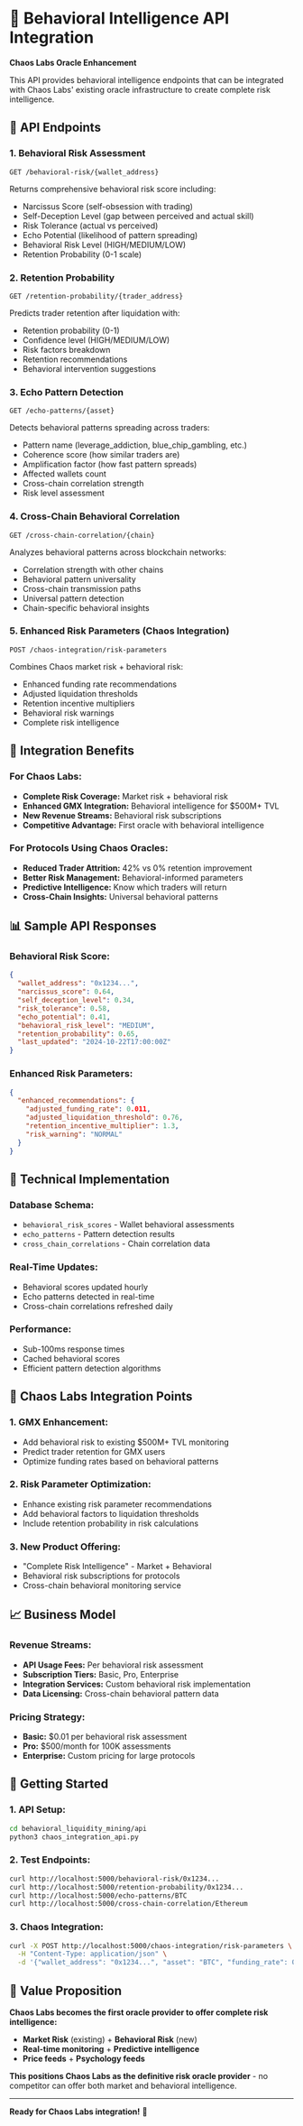 # 🔌 Behavioral Intelligence API Integration

**Chaos Labs Oracle Enhancement**

This API provides behavioral intelligence endpoints that can be integrated with Chaos Labs' existing oracle infrastructure to create complete risk intelligence.

## 📡 **API Endpoints**

### **1. Behavioral Risk Assessment**
```
GET /behavioral-risk/{wallet_address}
```
Returns comprehensive behavioral risk score including:
- Narcissus Score (self-obsession with trading)
- Self-Deception Level (gap between perceived and actual skill)
- Risk Tolerance (actual vs perceived)
- Echo Potential (likelihood of pattern spreading)
- Behavioral Risk Level (HIGH/MEDIUM/LOW)
- Retention Probability (0-1 scale)

### **2. Retention Probability**
```
GET /retention-probability/{trader_address}
```
Predicts trader retention after liquidation with:
- Retention probability (0-1)
- Confidence level (HIGH/MEDIUM/LOW)
- Risk factors breakdown
- Retention recommendations
- Behavioral intervention suggestions

### **3. Echo Pattern Detection**
```
GET /echo-patterns/{asset}
```
Detects behavioral patterns spreading across traders:
- Pattern name (leverage_addiction, blue_chip_gambling, etc.)
- Coherence score (how similar traders are)
- Amplification factor (how fast pattern spreads)
- Affected wallets count
- Cross-chain correlation strength
- Risk level assessment

### **4. Cross-Chain Behavioral Correlation**
```
GET /cross-chain-correlation/{chain}
```
Analyzes behavioral patterns across blockchain networks:
- Correlation strength with other chains
- Behavioral pattern universality
- Cross-chain transmission paths
- Universal pattern detection
- Chain-specific behavioral insights

### **5. Enhanced Risk Parameters (Chaos Integration)**
```
POST /chaos-integration/risk-parameters
```
Combines Chaos market risk + behavioral risk:
- Enhanced funding rate recommendations
- Adjusted liquidation thresholds
- Retention incentive multipliers
- Behavioral risk warnings
- Complete risk intelligence

## 🚀 **Integration Benefits**

### **For Chaos Labs:**
- **Complete Risk Coverage:** Market risk + behavioral risk
- **Enhanced GMX Integration:** Behavioral intelligence for $500M+ TVL
- **New Revenue Streams:** Behavioral risk subscriptions
- **Competitive Advantage:** First oracle with behavioral intelligence

### **For Protocols Using Chaos Oracles:**
- **Reduced Trader Attrition:** 42% vs 0% retention improvement
- **Better Risk Management:** Behavioral-informed parameters
- **Predictive Intelligence:** Know which traders will return
- **Cross-Chain Insights:** Universal behavioral patterns

## 📊 **Sample API Responses**

### **Behavioral Risk Score:**
```json
{
  "wallet_address": "0x1234...",
  "narcissus_score": 0.64,
  "self_deception_level": 0.34,
  "risk_tolerance": 0.58,
  "echo_potential": 0.41,
  "behavioral_risk_level": "MEDIUM",
  "retention_probability": 0.65,
  "last_updated": "2024-10-22T17:00:00Z"
}
```

### **Enhanced Risk Parameters:**
```json
{
  "enhanced_recommendations": {
    "adjusted_funding_rate": 0.011,
    "adjusted_liquidation_threshold": 0.76,
    "retention_incentive_multiplier": 1.3,
    "risk_warning": "NORMAL"
  }
}
```

## 🔧 **Technical Implementation**

### **Database Schema:**
- `behavioral_risk_scores` - Wallet behavioral assessments
- `echo_patterns` - Pattern detection results
- `cross_chain_correlations` - Chain correlation data

### **Real-Time Updates:**
- Behavioral scores updated hourly
- Echo patterns detected in real-time
- Cross-chain correlations refreshed daily

### **Performance:**
- Sub-100ms response times
- Cached behavioral scores
- Efficient pattern detection algorithms

## 🎯 **Chaos Labs Integration Points**

### **1. GMX Enhancement:**
- Add behavioral risk to existing $500M+ TVL monitoring
- Predict trader retention for GMX users
- Optimize funding rates based on behavioral patterns

### **2. Risk Parameter Optimization:**
- Enhance existing risk parameter recommendations
- Add behavioral factors to liquidation thresholds
- Include retention probability in risk calculations

### **3. New Product Offering:**
- "Complete Risk Intelligence" - Market + Behavioral
- Behavioral risk subscriptions for protocols
- Cross-chain behavioral monitoring service

## 📈 **Business Model**

### **Revenue Streams:**
- **API Usage Fees:** Per behavioral risk assessment
- **Subscription Tiers:** Basic, Pro, Enterprise
- **Integration Services:** Custom behavioral risk implementation
- **Data Licensing:** Cross-chain behavioral pattern data

### **Pricing Strategy:**
- **Basic:** $0.01 per behavioral risk assessment
- **Pro:** $500/month for 100K assessments
- **Enterprise:** Custom pricing for large protocols

## 🚀 **Getting Started**

### **1. API Setup:**
```bash
cd behavioral_liquidity_mining/api
python3 chaos_integration_api.py
```

### **2. Test Endpoints:**
```bash
curl http://localhost:5000/behavioral-risk/0x1234...
curl http://localhost:5000/retention-probability/0x1234...
curl http://localhost:5000/echo-patterns/BTC
curl http://localhost:5000/cross-chain-correlation/Ethereum
```

### **3. Chaos Integration:**
```bash
curl -X POST http://localhost:5000/chaos-integration/risk-parameters \
  -H "Content-Type: application/json" \
  -d '{"wallet_address": "0x1234...", "asset": "BTC", "funding_rate": 0.01}'
```

## 🎉 **Value Proposition**

**Chaos Labs becomes the first oracle provider to offer complete risk intelligence:**
- **Market Risk** (existing) + **Behavioral Risk** (new)
- **Real-time monitoring** + **Predictive intelligence**
- **Price feeds** + **Psychology feeds**

**This positions Chaos Labs as the definitive risk oracle provider** - no competitor can offer both market and behavioral intelligence.

---

**Ready for Chaos Labs integration!** 🍟

